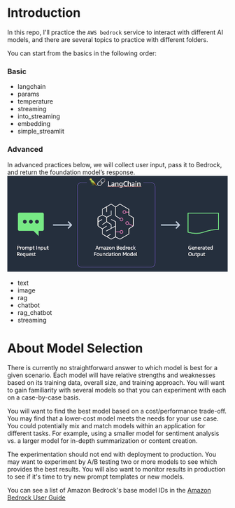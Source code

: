 # Introduction

In this repo, I'll practice the `AWS bedrock` service to interact with different AI models, and there are several topics to practice with different folders.

You can start from the basics in the following order:

### Basic
- langchain
- params
- temperature
- streaming
- into_streaming
- embedding
- simple_streamlit
### Advanced
In advanced practices below, we will collect user input, pass it to Bedrock, and return the foundation model’s response.
![img.png](img.png)
- text
- image
- rag
- chatbot
- rag_chatbot
- streaming

# About Model Selection

There is currently no straightforward answer to which model is best for a given scenario. Each model will have relative strengths and weaknesses based on its training data, overall size, and training approach. You will want to gain familiarity with several models so that you can experiment with each on a case-by-case basis.

You will want to find the best model based on a cost/performance trade-off. You may find that a lower-cost model meets the needs for your use case. You could potentially mix and match models within an application for different tasks. For example, using a smaller model for sentiment analysis vs. a larger model for in-depth summarization or content creation.

The experimentation should not end with deployment to production. You may want to experiment by A/B testing two or more models to see which provides the best results. You will also want to monitor results in production to see if it's time to try new prompt templates or new models.

You can see a list of Amazon Bedrock's base model IDs in the [Amazon Bedrock User Guide](https://docs.aws.amazon.com/bedrock/latest/userguide/model-ids.html) 